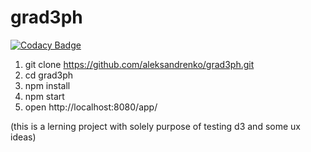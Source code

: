 # grad3ph

[![Codacy Badge](https://api.codacy.com/project/badge/grade/6224536257f74c779f4a0b706e982ed3)](https://www.codacy.com/app/aleksandrenko/grad3ph)

1. git clone https://github.com/aleksandrenko/grad3ph.git
2. cd grad3ph
3. npm install
4. npm start
5. open http://localhost:8080/app/

(this is a lerning project with solely purpose of testing d3 and some ux ideas)

